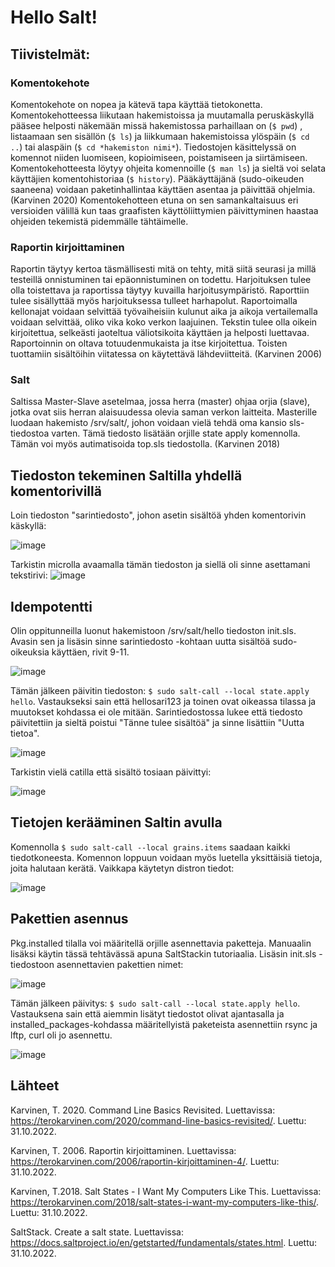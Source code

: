 # Hello Salt!

## Tiivistelmät:

### Komentokehote

Komentokehote on nopea ja kätevä tapa käyttää tietokonetta. Komentokehotteessa liikutaan hakemistoissa ja muutamalla peruskäskyllä 
pääsee helposti näkemään missä hakemistossa parhaillaan on (`$ pwd`) , listaamaan sen sisällön (`$ ls`) ja liikkumaan hakemistoissa ylöspäin (`$ cd ..`)
tai alaspäin (`$ cd *hakemiston nimi*`). Tiedostojen käsittelyssä on komennot niiden luomiseen, kopioimiseen, poistamiseen ja siirtämiseen. Komentokehotteesta 
löytyy ohjeita komennoille (`$ man ls`) ja sieltä voi selata käyttäjien komentohistoriaa (`$ history`). Pääkäyttäjänä (sudo-oikeuden saaneena) voidaan paketinhallintaa 
käyttäen asentaa ja päivittää ohjelmia. (Karvinen 2020) Komentokehotteen etuna on sen samankaltaisuus eri versioiden välillä kun taas graafisten 
käyttöliittymien päivittyminen haastaa ohjeiden tekemistä pidemmälle tähtäimelle.


### Raportin kirjoittaminen

Raportin täytyy kertoa täsmällisesti mitä on tehty, mitä siitä seurasi ja millä testeillä onnistuminen tai epäonnistuminen on 
todettu. Harjoituksen tulee olla toistettava ja raportissa täytyy kuvailla harjoitusympäristö. Raporttiin tulee sisällyttää myös 
harjoituksessa tulleet harhapolut. Raportoimalla kellonajat voidaan selvittää työvaiheisiin kulunut aika ja aikoja vertailemalla
voidaan selvittää, oliko vika koko verkon laajuinen. Tekstin tulee olla oikein kirjoitettua, selkeästi jaoteltua väliotsikoita
käyttäen ja helposti luettavaa. Raportoinnin on oltava totuudenmukaista ja itse kirjoitettua. Toisten tuottamiin sisältöihin
viitatessa on käytettävä lähdeviitteitä. (Karvinen 2006)

### Salt

Saltissa Master-Slave asetelmaa, jossa herra (master) ohjaa orjia (slave), jotka ovat siis herran alaisuudessa olevia saman verkon laitteita.
Masterille luodaan hakemisto /srv/salt/, johon voidaan vielä tehdä oma kansio sls-tiedostoa varten. Tämä tiedosto lisätään orjille state apply
komennolla. Tämän voi myös autimatisoida top.sls tiedostolla. (Karvinen 2018)


## Tiedoston tekeminen Saltilla yhdellä komentorivillä

Loin tiedoston "sarintiedosto", johon asetin sisältöä yhden komentorivin käskyllä:

![image](https://user-images.githubusercontent.com/113497086/198970977-e258a13f-555b-42a7-bfcb-12c3d84a41a6.png)

Tarkistin microlla avaamalla tämän tiedoston ja siellä oli sinne asettamani tekstirivi:
![image](https://user-images.githubusercontent.com/113497086/198971296-ce953c27-03bf-4cc2-8b9a-5049c45c92a7.png)

## Idempotentti

Olin oppitunneilla luonut hakemistoon /srv/salt/hello tiedoston init.sls. Avasin sen ja lisäsin sinne sarintiedosto
-kohtaan uutta sisältöä sudo-oikeuksia käyttäen, rivit 9-11.

![image](https://user-images.githubusercontent.com/113497086/198992545-fa811c58-a109-44bb-8045-d06add887c71.png)

Tämän jälkeen päivitin tiedoston: `$ sudo salt-call --local state.apply hello`. Vastaukseksi sain että hellosari123 ja toinen ovat oikeassa tilassa ja muutokset kohdassa ei ole mitään. Sarintiedostossa lukee että tiedosto päivitettiin ja sieltä poistui "Tänne tulee sisältöä" ja sinne lisättiin "Uutta tietoa".

![image](https://user-images.githubusercontent.com/113497086/198995389-fdfd2ffb-971c-467a-a728-7a82fa36dc06.png)

Tarkistin vielä catilla että sisältö tosiaan päivittyi:

![image](https://user-images.githubusercontent.com/113497086/198995771-0367b100-af84-4d4d-a077-da50da0667fb.png)

## Tietojen kerääminen Saltin avulla

Komennolla `$ sudo salt-call --local grains.items` saadaan kaikki tiedotkoneesta. Komennon loppuun voidaan myös luetella yksittäisiä tietoja, joita halutaan kerätä. Vaikkapa käytetyn distron tiedot:

![image](https://user-images.githubusercontent.com/113497086/198999286-584eaa01-a8ef-42af-8b3a-44cd85806296.png)

## Pakettien asennus

Pkg.installed tilalla voi määritellä orjille asennettavia paketteja. Manuaalin lisäksi käytin tässä tehtävässä apuna SaltStackin tutoriaalia. Lisäsin init.sls -tiedostoon asennettavien pakettien nimet: 

![image](https://user-images.githubusercontent.com/113497086/199010702-2d559135-2651-4c85-8bb2-d9e84c1add22.png)

Tämän jälkeen päivitys: `$ sudo salt-call --local state.apply hello`. Vastauksena sain että aiemmin lisätyt tiedostot olivat ajantasalla ja installed_packages-kohdassa määritellyistä paketeista asennettiin rsync ja lftp, curl oli jo asennettu.

![image](https://user-images.githubusercontent.com/113497086/199011677-19d4b329-7f4b-4251-b913-aacba7c0b91c.png)




## Lähteet

Karvinen, T. 2020. Command Line Basics Revisited. Luettavissa: https://terokarvinen.com/2020/command-line-basics-revisited/.
Luettu: 31.10.2022.

Karvinen, T. 2006. Raportin kirjoittaminen. Luettavissa: https://terokarvinen.com/2006/raportin-kirjoittaminen-4/. Luettu:
31.10.2022.

Karvinen, T.2018. Salt States - I Want My Computers Like This. Luettavissa: https://terokarvinen.com/2018/salt-states-i-want-my-computers-like-this/.
Luettu: 31.10.2022.

SaltStack. Create a salt state. Luettavissa: https://docs.saltproject.io/en/getstarted/fundamentals/states.html. Luettu: 31.10.2022.
